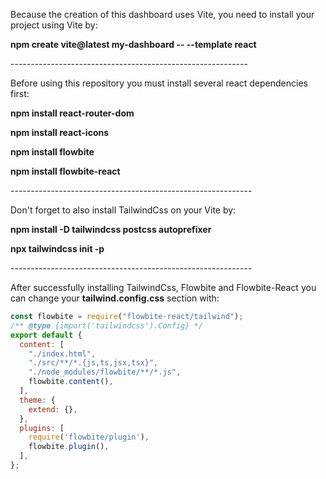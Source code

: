<div>
  <p>Because the creation of this dashboard uses Vite, you need to install your project using Vite by:</p>
  <p><b>npm create vite@latest my-dashboard -- --template react</b></p>
</div>
-----------------------------------------------------------
</br>
<div>
  <p>Before using this repository you must install several react dependencies first:</p>
  <p><b>npm install react-router-dom</b></p>
  <p><b>npm install react-icons</b></p>
  <p><b>npm install flowbite</b></p>
  <p><b>npm install flowbite-react</b></p>
</div>
------------------------------------------------------------
</br>
<div>
  <p>Don't forget to also install TailwindCss on your Vite by:</p>
  <p><b>npm install -D tailwindcss postcss autoprefixer</b></p>
  <p><b>npx tailwindcss init -p</b></p>
</div>
------------------------------------------------------------
</br>
  <p>After successfully installing TailwindCss, Flowbite and Flowbite-React you can change your <b>tailwind.config.css</b> section with:</p>

```javascript
const flowbite = require("flowbite-react/tailwind");
/** @type {import('tailwindcss').Config} */
export default {
  content: [
    "./index.html",
    "./src/**/*.{js,ts,jsx,tsx}",
    "./node_modules/flowbite/**/*.js",
    flowbite.content(),
  ],
  theme: {
    extend: {},
  },
  plugins: [
    require('flowbite/plugin'),
    flowbite.plugin(),
  ],
};
